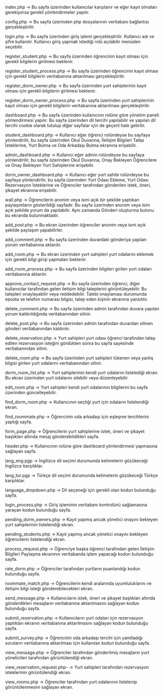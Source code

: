 index.php -> Bu sayfa üzerinden kullanıcılar karşılanır ve eğer kayıt olmaları gerekiyorsa gerekli yönlendirmeler yapılır.

config.php -> Bu sayfa üzerinden php dosyalarının veritabanı bağlantısı gerçekleştirilir.

login.php -> Bu sayfa üzerinden giriş işlemi gerçekleştirilir. Kullanıcı adı ve şifre kullanılır. Kullanıcı giriş yapmak istediği rolü açılabilir menüden seçebilir.

register_student.php -> Bu sayfa üzerinden öğrencinin kayıt olması için gerekli bilgilerin girilmesi beklenir.

register_student_process.php -> Bu sayfa üzerinden öğrencinin kayıt olması için gerekli bilgilerin veritabanına aktarılması gerçekleştirilir.

register_dorm_owner.php -> Bu sayfa üzerinden yurt sahiplerinin kayıt olması için gerekli bilgilerin girilmesi beklenir.

register_dorm_owner_process.php -> Bu sayfa üzerinden yurt sahiplerinin kayıt olması için gerekli bilgilerin veritabanına aktarılması gerçekleştirilir.

dashboard.php -> Bu sayfa üzerinden kullanıcnın rolüne göre yönetim paneli yönlendirmesi yapılır. Bu sayfa üzerinden dil tercihi yapılabilir ve yapılan dil tercihi cookie olarak tutulup diğer sayfalar için de geçerli hale getirilir.

student_dashboard.php -> Kullanıcı eğer öğrenci rolündeyse bu sayfaya yönlendirilir, bu sayfa üzerinden Okul Duvarına, İletişim Bilgileri Talep İsteklerine, Yurt Bulma ve Oda Arkadaşı Bulma ekranına erişebilir.

admin_dashboard.php -> Kullanıcı eğer admin rolündeyse bu sayfaya yönlendirilir, bu sayfa üzerinden Okul Duvarına, Onay Bekleyen Öğrencilere ve Onay Bekleyen Yurt Sahiplerine erişebilir.


dorm_owner_dashboard.php -> Kullanıcı eğer yurt sahibi rolündeyse bu sayfaya yönlendirilir, bu sayfa üzerinden Yurt Odası Ekleme, Yurt Odası Rezervasyon İsteklerine ve Öğrenciler tarafından gönderilen istek, öneri, şikayet ekranına erişebilir.

wall.php -> Öğrencilerin anonim veya ismi açık bir şekilde yaptıkarı paylaşımların gösterildiği sayfadır. Bu sayfa üzerinden anonim veya isim açık şekilde yorum da yapılabilir. Aynı zamanda Gönderi oluşturma butonu bu ekranda bulunmaktadır.

add_post.php -> Bu ekran üzerinden öğrenciler anonim veya ismi açık şekilde paylaşım yapabilirler.

add_comment.php -> Bu sayfa üzerinden duvardaki gönderiya yapılan yorum veritabanına aktarılır.


add_room.php -> Bu ekran üzerinden yurt sahipleri yurt odalarını eklemek için gerekli bilgi girişi yapmaları beklenir.

add_room_process.php -> Bu sayfa üzerinden bilgileri girilen yurt odaları veritabanına aktarılır.

approve_contact_request.php -> Bu sayfa üzerinden öğrenci, diğer kullanıcılar tarafından gelen iletişim bilgi taleplerini görüntüleyebilir. Bu talepleri onaylayabilir veya reddedebilir. Talebi onaylaması durumunda eposta ve telefon numarası bilgisi, talep eden kişinin ekranına yansıtılır.

delete_comment.php -> Bu sayfa üzerinden admin tarafından duvara yapılan yorum kaldırıldığında veritabanından silinir.

delete_post.php -> Bu sayfa üzerinden admin tarafından duvardan silinen gönderi veritabanından kaldırılır.

delete_reservation.php -> Yurt sahipleri yurt odası öğrenci tarafından talep edilen rezervasyon isteğini gördükten sonra bu sayfa sayesinde veritabanından silinir.

delete_room.php -> Bu sayfa üzerinden yurt sahipleri tükenen veya yanlış bilgisi girilen yurt odalarını veritabanından silinir.

dorm_room_list.php -> Yurt sahiplerinin kendi yurt odalarını listelediği ekran. Bu ekran üzerinden yurt odalarını silebilir veya düzenleyebilir.

edit_room.php -> Yurt sahipleri kendi yurt odalarının bilgilerini bu sayfa üzerinden güncelleyebilir.

find_dorm_room.php -> Kullanıcının seçtiği yurt için odaların listelendiği ekran.

find_roommate.php -> Öğrencinin oda arkadaşı için eşleşme tercihlerini yaptığı sayfa.

form_page.php -> Öğrencilerin yurt sahiplerine istek, öneri ve şikayet başlıkları altında mesaj gönderebildikleri sayfa.

header.php -> Kullanıcının rolüne göre dashboard yönlendirmesi yapmasına sağlayan sayfa.

lang_eng.pgp -> İngilizce dil seçimi durumunda kelimelerin gözükeceği İngilizce karşılıklar.

lang_tur.pgp -> Türkçe dil seçimi durumunda kelimelerin gözükeceği Türkçe karşılıklar.

language_dropdown.php -> Dil seçeneği için gerekli olan kodun bulunduğu sayfa.

login_process.php -> Giriş işleminin veritabanı kontrolünü sağlamasına yarayan kodun bulunduğu sayfa.

pending_dorm_owners.php -> Kayıt yapmış ancak yönetici onayını bekleyen yurt sahiplerinin listelendiği ekran.

pending_students.php -> Kayıt yapmış ancak yönetici onayını bekleyen öğrencilerin listelendiği ekran.

process_request.php -> Öğrenciye başka öğrenci tarafından gelen İletişim Bilgileri Paylaşma ekranının veritabanda işlem yapacağı kodun bulunduğu sayfa.

rate_dorm.php -> Öğrenciler tarafından yurtların puanlandığı kodun bulunduğu sayfa.

roommate_match.php -> Öğrencilerin kendi aralarında uyumluluklarını ve iletişim bilgi isteği gönderebilecekleri ekran.

send_message.php -> Kullanıcıların istek, öneri ve şikayet başlıkları altında gönderdikleri mesajların veritabanına aktarılmasını sağlayan kodun bulunduğu sayfa.

submit_reservation.php -> Kullanıcıların yurt odaları için rezervasyon yaptıkları ekranın veritabanına aktarılmasını sağlayan kodun bulunduğu sayfa.

submit_survey.php -> Öğrencinin oda arkadaşı tercihi için yanıtladığı soruların veritabanına aktarılması için kullanılan kodun bulunduğu sayfa.

view_message.php -> Öğrenciler tarafından gönderilmiş mesajların yurt yöneticileri tarafından görüntülendiği ekran.

view_reservation_request.php- -> Yurt sahipleri tarafından rezervasyon isteklerinin görüntülendiği ekran.

view_rooms.php -> Öğrenciler tarafından yurt odalarının listelenip görüntülenmesini sağlayan ekran.
